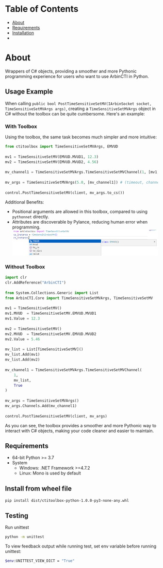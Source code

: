 # Table of Contents
- [About](#about)
- [Requirements](#requirements)
- [Installation](#install-from-wheel-file)
- 

# About
Wrappers of C# objects, providing a smoother and more Pythonic programming experience for users who want to use ArbinCTI in Python.

## Usage Example
When calling `public bool PostTimeSensitiveSetMV(IArbinSocket socket, TimeSensitiveSetMVArgs args)`, creating a `TimeSensitiveSetMVArgs` object in C# without the toolbox can be quite cumbersome. Here's an example:

### With Toolbox
Using the toolbox, the same task becomes much simpler and more intuitive:

```python
from ctitoolbox import TimeSensitiveSetMVArgs, EMVUD

mv1 = TimeSensitiveSetMV(EMVUD.MVUD1, 12.3)
mv2 = TimeSensitiveSetMV(EMVUD.MVUD2, 4.56)

mv_channel1 = TimeSensitiveSetMVArgs.TimeSensitiveSetMVChannel(1, [mv1, mv2]) # (global_index, mv_list)

mv_args = TimeSensitiveSetMVArgs(5.0, [mv_channel1]) # (timeout, channel_list)

control.PostTimeSensitiveSetMV(client, mv_args.to_cs())
```

Additional Benefits:
- Positional arguments are allowed in this toolbox, compared to using `pythonnet` directly. 
- Attributes are discoverable by Pylance, reducing human error when programming.
    ![](resource/pylance.png)

### Without Toolbox
```python
import clr
clr.AddReference("ArbinCTI")

from System.Collections.Generic import List
from ArbinCTI.Core import TimeSensitiveSetMVArgs, TimeSensitiveSetMV

mv1 = TimeSensitiveSetMV()
mv1.MVUD  = TimeSensitiveSetMV.EMVUD.MVUD1
mv1.Value = 12.3

mv2 = TimeSensitiveSetMV()
mv2.MVUD  = TimeSensitiveSetMV.EMVUD.MVUD2
mv2.Value = 5.46

mv_list = List[TimeSensitiveSetMV]()
mv_list.Add(mv1)
mv_list.Add(mv2)

mv_channel1 = TimeSensitiveSetMVArgs.TimeSensitiveSetMVChannel(
    1,
    mv_list, 
    True
)

mv_args = TimeSensitiveSetMVArgs()
mv_args.Channels.Add(mv_channel1)

control.PostTimeSensitiveSetMV(client, mv_args)
```


As you can see, the toolbox provides a smoother and more Pythonic way to interact with C# objects, making your code cleaner and easier to maintain.



## Requirements
- 64-bit Python >= 3.7
- System
    - Windows: .NET Framework >=4.7.2
    - Linux: Mono is used by default

## Install from wheel file
`pip install dist/ctitoolbox-python-1.0.0-py3-none-any.whl`

## Testing
Run unittest
```sh
python -m unittest
```

To view feedback output while running test, set env variable before running unittest:
```sh
$env:UNITTEST_VIEW_DICT = "True"
```
